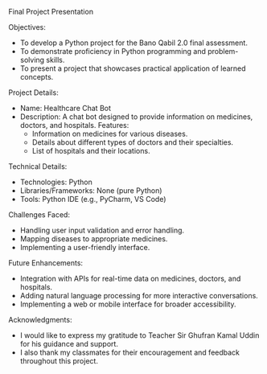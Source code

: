 Final Project Presentation

Objectives:
- To develop a Python project for the Bano Qabil 2.0 final assessment.
- To demonstrate proficiency in Python programming and problem-solving skills.
- To present a project that showcases practical application of learned concepts.

Project Details:
- Name: Healthcare Chat Bot
- Description: A chat bot designed to provide information on medicines, doctors, and hospitals.
Features:
  - Information on medicines for various diseases.
  - Details about different types of doctors and their specialties.
  - List of hospitals and their locations.

Technical Details:
- Technologies: Python
- Libraries/Frameworks: None (pure Python)
- Tools: Python IDE (e.g., PyCharm, VS Code)

Challenges Faced:
- Handling user input validation and error handling.
- Mapping diseases to appropriate medicines.
- Implementing a user-friendly interface.

Future Enhancements:
- Integration with APIs for real-time data on medicines, doctors, and hospitals.
- Adding natural language processing for more interactive conversations.
- Implementing a web or mobile interface for broader accessibility.

Acknowledgments:
- I would like to express my gratitude to Teacher Sir Ghufran Kamal Uddin for his guidance and support.
- I also thank my classmates for their encouragement and feedback throughout this project.
